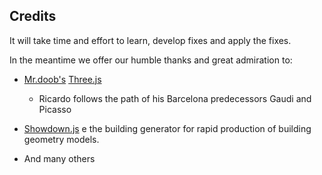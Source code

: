 
## Credits


It will take time and effort to learn, develop fixes and apply the fixes.

In the meantime we offer our humble thanks and great admiration to:


* [Mr.doob's]( http://mrdoob.com/ ) [Three.js]( https://threejs.org/ )
	* Ricardo follows the path of his Barcelona predecessors Gaudi and Picasso
* [Showdown.js]( https://github.com/showdownjs/showdown )
e the building generator for rapid production of building geometry models.

* And many others

 